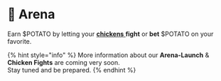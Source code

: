 # 🥇 Arena

Earn $POTATO by letting your [**chickens** ](../characters/animals/chicken.md)**fight** or **bet** $POTATO on your favorite.

{% hint style="info" %}
More information about our **Arena-Launch** & **Chicken Fights** are coming very soon. \
Stay tuned and be prepared.&#x20;
{% endhint %}
